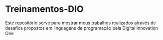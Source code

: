 # Treinamentos-DIO

Este repositório serve para mostrar meus trabalhos realizados através de desafios propostos em linguagens de programação pela Digital Innovation One
